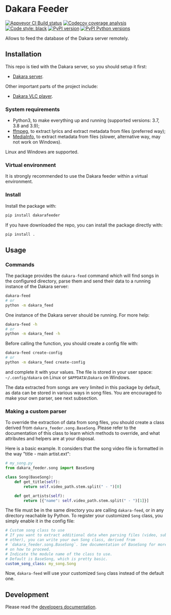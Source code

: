 # Dakara Feeder

<!-- Badges are displayed for the develop branch -->
[![Appveyor CI Build status](https://ci.appveyor.com/api/projects/status/8qpr1lk1kye7fkf0/branch/develop?svg=true)](https://ci.appveyor.com/project/neraste/dakara-feeder/branch/develop)
[![Codecov coverage analysis](https://codecov.io/gh/DakaraProject/dakara-feeder/branch/develop/graph/badge.svg)](https://codecov.io/gh/DakaraProject/dakara-feeder)
[![Code style: black](https://img.shields.io/badge/code%20style-black-000000.svg)](https://github.com/ambv/black)
[![PyPI version](https://badge.fury.io/py/dakarafeeder.svg)](https://pypi.python.org/pypi/dakarafeeder/)
[![PyPI Python versions](https://img.shields.io/pypi/pyversions/dakarafeeder.svg)](https://pypi.python.org/pypi/dakarafeeder/)

Allows to feed the database of the Dakara server remotely.

## Installation

This repo is tied with the Dakara server, so you should setup it first:

* [Dakara server](https://github.com/DakaraProject/dakara-server/).

Other important parts of the project include:

* [Dakara VLC player](https://github.com/DakaraProject/dakara-player-vlc/).

### System requirements

* Python3, to make everything up and running (supported versions: 3.7, 3.8 and 3.9);
* [ffmpeg](https://www.ffmpeg.org/), to extract lyrics and extract metadata from files (preferred way);
* [MediaInfo](https://mediaarea.net/fr/MediaInfo/), to extract metadata from files (slower, alternative way, may not work on Windows).

Linux and Windows are supported.

### Virtual environment

It is strongly recommended to use the Dakara feeder within a virtual environment.

### Install

Install the package with:

```sh
pip install dakarafeeder
```

If you have downloaded the repo, you can install the package directly with:

```sh
pip install .
```

## Usage

### Commands

The package provides the `dakara-feed` command which will find songs in the configured directory, parse them and send their data to a running instance of the Dakara server:

```sh
dakara-feed
# or
python -m dakara_feed
```

One instance of the Dakara server should be running.
For more help:

```sh
dakara-feed -h
# or
python -m dakara_feed -h
```

Before calling the function, you should create a config file with:

```sh
dakara-feed create-config
# or
python -m dakara_feed create-config
```

and complete it with your values. The file is stored in your user space: `~/.config/dakara` on Linux or `$APPDATA\Dakara` on Windows.

The data extracted from songs are very limited in this package by default, as data can be stored in various ways in song files. You are encouraged to make your own parser, see next subsection.

### Making a custom parser

To override the extraction of data from song files, you should create a class derived from `dakara_feeder.song.BaseSong`. Please refer to the documentation of this class to learn which methods to override, and what attributes and helpers are at your disposal.

Here is a basic example. It considers that the song video file is formatted in the way "title - main artist.ext":

```python
# my_song.py
from dakara_feeder.song import BaseSong

class Song(BaseSong):
    def get_title(self):
        return self.video_path.stem.split(" - ")[0]

    def get_artists(self):
        return [{"name": self.video_path.stem.split(" - ")[1]}]
```

The file must be in the same directory you are calling `dakara-feed`, or in any directory reachable by Python.
To register your customized `Song` class, you simply enable it in the config file:

```yaml
# Custom song class to use
# If you want to extract additional data when parsing files (video, subtitle or
# other), you can write your own Song class, derived from
# `dakara_feeder.song.BaseSong`. See documentation of BaseSong for more details
# on how to proceed.
# Indicate the module name of the class to use.
# Default is BaseSong, which is pretty basic.
custom_song_class: my_song.Song
```

Now, `dakara-feed` will use your customized `Song` class instead of the default one.

## Development

Please read the [developers documentation](CONTRIBUTING.md).
